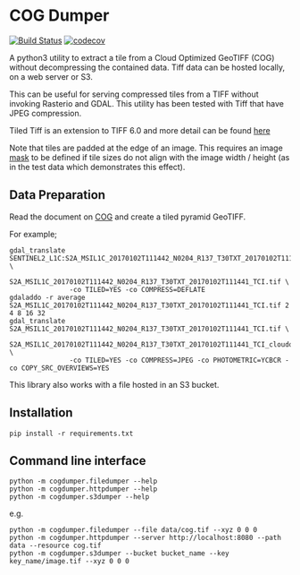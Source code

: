 # COG Dumper

[![Build Status](https://travis-ci.org/mapbox/COGDumper.svg?branch=master)](https://travis-ci.org/mapbox/COGDumper) [![codecov](https://codecov.io/gh/mapbox/COGDumper/branch/master/graph/badge.svg?token=Yd3y5aTvGo)](https://codecov.io/gh/mapbox/COGDumper)

A python3 utility to extract a tile from a Cloud Optimized GeoTIFF (COG) without decompressing the contained data. Tiff data can be hosted locally, on a web server or S3.

This can be useful for serving compressed tiles from a TIFF without invoking Rasterio and GDAL. This utility has been tested with Tiff that have JPEG compression.

Tiled Tiff is an extension to TIFF 6.0 and more detail can be found [here](http://www.alternatiff.com/resources/TIFFphotoshop.pdf)

Note that tiles are padded at the edge of an image. This requires an image [mask](https://trac.osgeo.org/gdal/wiki/rfc15_nodatabitmask) to be defined if tile sizes do not align with the image width / height (as in the test data which demonstrates this effect).


## Data Preparation

Read the document on [COG](https://trac.osgeo.org/gdal/wiki/CloudOptimizedGeoTIFF) and create a tiled pyramid GeoTIFF.

For example;

```
gdal_translate SENTINEL2_L1C:S2A_MSIL1C_20170102T111442_N0204_R137_T30TXT_20170102T111441.SAFE/MTD_MSIL1C.xml:TCI:EPSG_32630 \
               S2A_MSIL1C_20170102T111442_N0204_R137_T30TXT_20170102T111441_TCI.tif \
               -co TILED=YES -co COMPRESS=DEFLATE
gdaladdo -r average  S2A_MSIL1C_20170102T111442_N0204_R137_T30TXT_20170102T111441_TCI.tif 2 4 8 16 32
gdal_translate S2A_MSIL1C_20170102T111442_N0204_R137_T30TXT_20170102T111441_TCI.tif \
               S2A_MSIL1C_20170102T111442_N0204_R137_T30TXT_20170102T111441_TCI_cloudoptimized_2.tif \
               -co TILED=YES -co COMPRESS=JPEG -co PHOTOMETRIC=YCBCR -co COPY_SRC_OVERVIEWS=YES
```

This library also works with a file hosted in an S3 bucket.

## Installation

`pip install -r requirements.txt`

## Command line interface

```
python -m cogdumper.filedumper --help
python -m cogdumper.httpdumper --help
python -m cogdumper.s3dumper --help
```

e.g.

```
python -m cogdumper.filedumper --file data/cog.tif --xyz 0 0 0
python -m cogdumper.httpdumper --server http://localhost:8080 --path data --resource cog.tif
python -m cogdumper.s3dumper --bucket bucket_name --key key_name/image.tif --xyz 0 0 0
```
